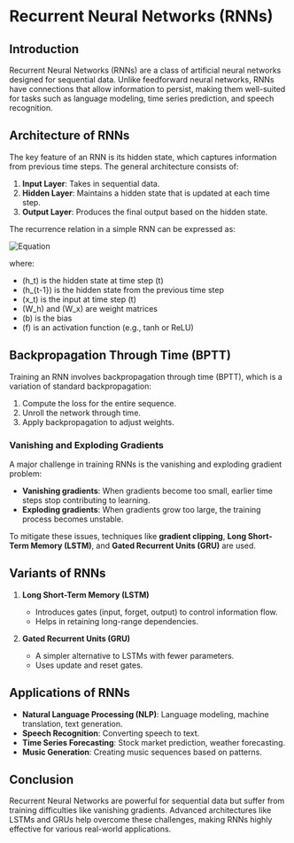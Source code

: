 # Recurrent Neural Networks (RNNs)

## Introduction
Recurrent Neural Networks (RNNs) are a class of artificial neural networks designed for sequential data. Unlike feedforward neural networks, RNNs have connections that allow information to persist, making them well-suited for tasks such as language modeling, time series prediction, and speech recognition.

## Architecture of RNNs
The key feature of an RNN is its hidden state, which captures information from previous time steps. The general architecture consists of:

1. **Input Layer**: Takes in sequential data.
2. **Hidden Layer**: Maintains a hidden state that is updated at each time step.
3. **Output Layer**: Produces the final output based on the hidden state.

The recurrence relation in a simple RNN can be expressed as:

![Equation](https://latex.codecogs.com/png.latex?h_t%20=%20f(W_h%20h_{t-1}%20+%20W_x%20x_t%20+%20b))

where:
- \(h_t\) is the hidden state at time step \(t\)
- \(h_{t-1}\) is the hidden state from the previous time step
- \(x_t\) is the input at time step \(t\)
- \(W_h\) and \(W_x\) are weight matrices
- \(b\) is the bias
- \(f\) is an activation function (e.g., tanh or ReLU)

## Backpropagation Through Time (BPTT)
Training an RNN involves backpropagation through time (BPTT), which is a variation of standard backpropagation:
1. Compute the loss for the entire sequence.
2. Unroll the network through time.
3. Apply backpropagation to adjust weights.

### Vanishing and Exploding Gradients
A major challenge in training RNNs is the vanishing and exploding gradient problem:
- **Vanishing gradients**: When gradients become too small, earlier time steps stop contributing to learning.
- **Exploding gradients**: When gradients grow too large, the training process becomes unstable.

To mitigate these issues, techniques like **gradient clipping**, **Long Short-Term Memory (LSTM)**, and **Gated Recurrent Units (GRU)** are used.

## Variants of RNNs
1. **Long Short-Term Memory (LSTM)**
   - Introduces gates (input, forget, output) to control information flow.
   - Helps in retaining long-range dependencies.
   
2. **Gated Recurrent Units (GRU)**
   - A simpler alternative to LSTMs with fewer parameters.
   - Uses update and reset gates.

## Applications of RNNs
- **Natural Language Processing (NLP)**: Language modeling, machine translation, text generation.
- **Speech Recognition**: Converting speech to text.
- **Time Series Forecasting**: Stock market prediction, weather forecasting.
- **Music Generation**: Creating music sequences based on patterns.

## Conclusion
Recurrent Neural Networks are powerful for sequential data but suffer from training difficulties like vanishing gradients. Advanced architectures like LSTMs and GRUs help overcome these challenges, making RNNs highly effective for various real-world applications.

